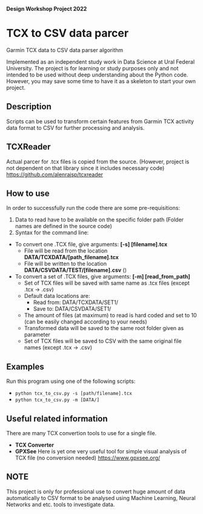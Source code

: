 **Design Workshop Project 2022**
# TCX to CSV data parcer

Garmin TCX data to CSV data parser algorithm

Implemented as an independent study work in Data Science at Ural Federal University. 
The project is for learning or study purposes only and not intended to be used without deep understanding about the Python code. However, you may save some time to have it as a skeleton to start your own project.

## Description

Scripts can be used to transform certain features from Garmin TCX activity data format to CSV for further processing and analysis.

## TCXReader
Actual parcer for .tcx files is copied from the source. (However, project is not dependent on that library since it includes necessary code)
https://github.com/alenrajsp/tcxreader

## How to use

In order to successfully run the code there are some pre-requisitions:

1. Data to read have to be available on the specific folder path (Folder names are defined in the source code)
2. Syntax for the command line:
  - To convert one .TCX file, give arguments: **[-s] [filename].tcx**
    - File will be read from the location **DATA/TCXDATA/[path_filename].tcx**
    - File will be written to the location **DATA/CSVDATA/TEST/[filename].csv** ()
  - To convert a set of .TCX files, give arguments: **[-m] [read_from_path]**
    - Set of TCX files will be saved with same name as .tcx files (except .tcx -> .csv)
    - Default data locations are:
      - Read from: DATA/TCXDATA/SET1/
      - Save to: DATA/CSVDATA/SET1/
    - The amount of files (at maximum) to read is hard coded and set to 10 (can be easily changed according to your needs)
    - Transformed data will be saved to the same root folder given as parameter
    - Set of TCX files will be saved to CSV with the same original file names (except .tcx -> .csv)

## Examples

Run this program using one of the following scripts:

* `python tcx_to_csv.py -s [path/filename].tcx`
* `python tcx_to_csv.py -m [DATA/]`
 
 ## Useful related information
 
 There are many TCX convertion tools to use for a single file.
 - **TCX Converter**
 - **GPXSee** 
 Here is yet one very useful tool for simple visual analysis of TCX file (no conversion needed)
 https://www.gpxsee.org/
 
 ## NOTE
  This project is only for professional use to convert huge amount of data automatically to CSV format to be analysed using Machine Learning, Neural Networks and etc. tools to investigate data.
